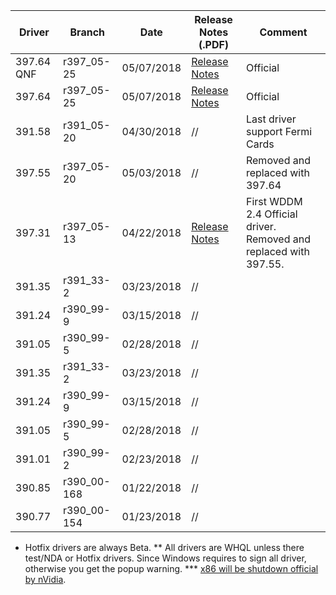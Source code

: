 Driver | Branch | Date | Release Notes (.PDF) | Comment 
--- | --- | --- | --- | --- 
397.64 QNF | r397_05-25 | 05/07/2018 | [Release Notes](http://us.download.nvidia.com/Windows/Quadro_Certified/397.64/397.64-win10-win8-win7-quadro-grid-release-notes.pdf) | Official 
397.64 | r397_05-25  | 05/07/2018 | [Release Notes](http://us.download.nvidia.com/Windows/397.64/397.64-win10-win8-win7-desktop-release-notes.pdf) | Official 
391.58 | r391_05-20  | 04/30/2018 | // | Last driver support Fermi Cards
397.55 | r397_05-20  | 05/03/2018 | // | Removed and replaced with 397.64
397.31 | r397_05-13  | 04/22/2018 | [Release Notes](https://us.download.nvidia.com/Windows/397.31/397.31-win10-win8-win7-desktop-release-notes.pdf) | First WDDM 2.4 Official driver. Removed and replaced with 397.55.
391.35 | r391_33-2   | 03/23/2018 | // |
391.24 | r390_99-9   | 03/15/2018 | // |
391.05 | r390_99-5   | 02/28/2018 | // |
391.35 | r391_33-2   | 03/23/2018 | // |
391.24 | r390_99-9   | 03/15/2018 | // |
391.05 | r390_99-5   | 02/28/2018 | // |
391.01 | r390_99-2   | 02/23/2018 | // |
390.85 | r390_00-168 | 01/22/2018 | // |
390.77 | r390_00-154 | 01/23/2018 | // |


* Hotfix drivers are always Beta.
** All drivers are WHQL unless there test/NDA or Hotfix drivers. Since Windows requires to sign all driver, otherwise you get the popup warning.
*** [x86 will be shutdown official by nVidia](https://www.phoronix.com/scan.php?page=news_item&px=32-bit-NVIDIA-Drop-Dropping).

